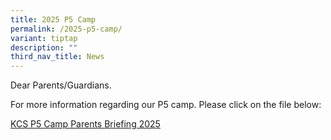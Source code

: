 ```yaml
---
title: 2025 P5 Camp
permalink: /2025-p5-camp/
variant: tiptap
description: ""
third_nav_title: News
---
```

<p>Dear Parents/Guardians.</p>
<p>For more information regarding our P5 camp. Please click on the file below:</p>
<p><a href="/files/KCS_P5_Camp_2025_Parents_Briefing_upload.pdf" rel="noopener nofollow" target="_blank">KCS P5 Camp Parents Briefing 2025</a>
</p>